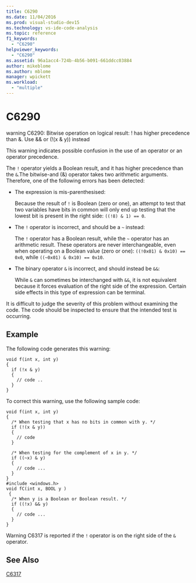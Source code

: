 ```yaml
---
title: C6290
ms.date: 11/04/2016
ms.prod: visual-studio-dev15
ms.technology: vs-ide-code-analysis
ms.topic: reference
f1_keywords:
  - "C6290"
helpviewer_keywords:
  - "C6290"
ms.assetid: 96a1acc4-724b-4b56-b091-661ddcc03884
author: mikeblome
ms.author: mblome
manager: wpickett
ms.workload:
  - "multiple"
---
```

# C6290
warning C6290: Bitwise operation on logical result: ! has higher precedence than &. Use && or (!(x & y)) instead

 This warning indicates possible confusion in the use of an operator or an operator precedence.

 The `!` operator yields a Boolean result, and it has higher precedence than the `&`.The bitwise-and (&) operator takes two arithmetic arguments. Therefore, one of the following errors has been detected:

-   The expression is mis-parenthesised:

     Because the result of `!` is Boolean (zero or one), an attempt to test that two variables have bits in common will only end up testing that the lowest bit is present in the right side: `((!8) & 1) == 0`.

-   The `!` operator is incorrect, and should be a `~` instead:

     The `!` operator has a Boolean result, while the `~` operator has an arithmetic result. These operators are never interchangeable, even when operating on a Boolean value (zero or one): `((!0x01) & 0x10) == 0x0`, while `((~0x01) & 0x10) == 0x10`.

-   The binary operator `&` is incorrect, and should instead be `&&`:

     While `&` can sometimes be interchanged with `&&`, it is not equivalent because it forces evaluation of the right side of the expression. Certain side effects in this type of expression can be terminal.

 It is difficult to judge the severity of this problem without examining the code. The code should be inspected to ensure that the intended test is occurring.

## Example
 The following code generates this warning:

```
void f(int x, int y)
{
  if (!x & y)
  {
    // code ..
  }
}
```

 To correct this warning, use the following sample code:

```
void f(int x, int y)
{
  /* When testing that x has no bits in common with y. */
  if (!(x & y))
  {
    // code
  }

  /* When testing for the complement of x in y. */
  if ((~x) & y)
  {
    // code ...
  }
}
#include <windows.h>
void fC(int x, BOOL y )
 {
  /* When y is a Boolean or Boolean result. */
  if ((!x) && y)
  {
    // code ...
  }
}
```

 Warning C6317 is reported if the `!` operator is on the right side of the `&` operator.

## See Also
 [C6317](../code-quality/c6317.md)